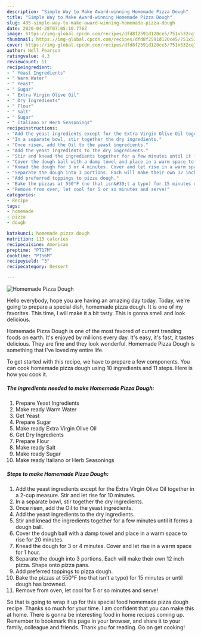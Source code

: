 ```yaml
---
description: "Simple Way to Make Award-winning Homemade Pizza Dough"
title: "Simple Way to Make Award-winning Homemade Pizza Dough"
slug: 495-simple-way-to-make-award-winning-homemade-pizza-dough
date: 2020-04-28T07:05:10.776Z
image: https://img-global.cpcdn.com/recipes/dfd8f2591d120ce5/751x532cq70/homemade-pizza-dough-recipe-main-photo.jpg
thumbnail: https://img-global.cpcdn.com/recipes/dfd8f2591d120ce5/751x532cq70/homemade-pizza-dough-recipe-main-photo.jpg
cover: https://img-global.cpcdn.com/recipes/dfd8f2591d120ce5/751x532cq70/homemade-pizza-dough-recipe-main-photo.jpg
author: Nell Pearson
ratingvalue: 4.3
reviewcount: 11
recipeingredient:
- " Yeast Ingredients"
- " Warm Water"
- " Yeast"
- " Sugar"
- " Extra Virgin Olive Oil"
- " Dry Ingredients"
- " Flour"
- " Salt"
- " Sugar"
- " Italiano or Herb Seasonings"
recipeinstructions:
- "Add the yeast ingredients except for the Extra Virgin Olive Oil together in a 2-cup measure. Stir and let rise for 10 minutes."
- "In a separate bowl, stir together the dry ingredients."
- "Once risen, add the Oil to the yeast ingredients."
- "Add the yeast ingredients to the dry ingredients."
- "Stir and knead the ingredients together for a few minutes until it forms a dough ball."
- "Cover the dough ball with a damp towel and place in a warm space to rise for 20 minutes."
- "Knead the dough for 3 or 4 minutes. Cover and let rise in a warm space for 1 hour."
- "Separate the dough into 3 portions. Each will make their own 12 inch pizza. Shape onto pizza pans."
- "Add preferred toppings to pizza dough."
- "Bake the pizzas at 550°F (no that isn&#39;t a typo) for 15 minutes or until dough has browned."
- "Remove from oven, let cool for 5 or so minutes and serve!"
categories:
- Recipe
tags:
- homemade
- pizza
- dough

katakunci: homemade pizza dough 
nutrition: 113 calories
recipecuisine: American
preptime: "PT17M"
cooktime: "PT56M"
recipeyield: "3"
recipecategory: Dessert

---
```



![Homemade Pizza Dough](https://img-global.cpcdn.com/recipes/dfd8f2591d120ce5/751x532cq70/homemade-pizza-dough-recipe-main-photo.jpg)

Hello everybody, hope you are having an amazing day today. Today, we're going to prepare a special dish, homemade pizza dough. It is one of my favorites. This time, I will make it a bit tasty. This is gonna smell and look delicious.

Homemade Pizza Dough is one of the most favored of current trending foods on earth. It's enjoyed by millions every day. It's easy, it's fast, it tastes delicious. They are fine and they look wonderful. Homemade Pizza Dough is something that I've loved my entire life.




To get started with this recipe, we have to prepare a few components. You can cook homemade pizza dough using 10 ingredients and 11 steps. Here is how you cook it.

<!--inarticleads1-->

##### The ingredients needed to make Homemade Pizza Dough:

1. Prepare  Yeast Ingredients
1. Make ready  Warm Water
1. Get  Yeast
1. Prepare  Sugar
1. Make ready  Extra Virgin Olive Oil
1. Get  Dry Ingredients
1. Prepare  Flour
1. Make ready  Salt
1. Make ready  Sugar
1. Make ready  Italiano or Herb Seasonings




<!--inarticleads2-->

##### Steps to make Homemade Pizza Dough:

1. Add the yeast ingredients except for the Extra Virgin Olive Oil together in a 2-cup measure. Stir and let rise for 10 minutes.
1. In a separate bowl, stir together the dry ingredients.
1. Once risen, add the Oil to the yeast ingredients.
1. Add the yeast ingredients to the dry ingredients.
1. Stir and knead the ingredients together for a few minutes until it forms a dough ball.
1. Cover the dough ball with a damp towel and place in a warm space to rise for 20 minutes.
1. Knead the dough for 3 or 4 minutes. Cover and let rise in a warm space for 1 hour.
1. Separate the dough into 3 portions. Each will make their own 12 inch pizza. Shape onto pizza pans.
1. Add preferred toppings to pizza dough.
1. Bake the pizzas at 550°F (no that isn&#39;t a typo) for 15 minutes or until dough has browned.
1. Remove from oven, let cool for 5 or so minutes and serve!




So that is going to wrap it up for this special food homemade pizza dough recipe. Thanks so much for your time. I am confident that you can make this at home. There is gonna be interesting food in home recipes coming up. Remember to bookmark this page in your browser, and share it to your family, colleague and friends. Thank you for reading. Go on get cooking!
